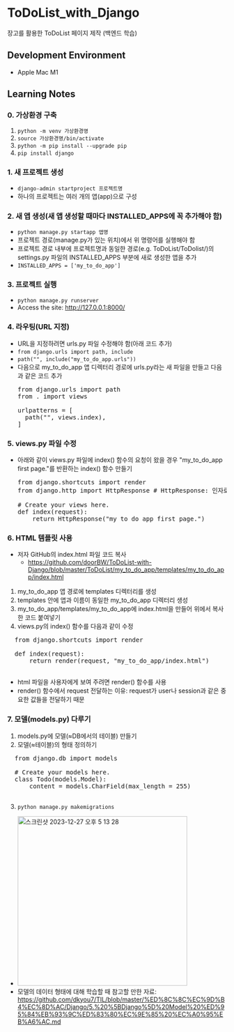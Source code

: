# ToDoList_with_Django
장고를 활용한 ToDoList 페이지 제작 (백엔드 학습)

## Development Environment
- Apple Mac M1

## Learning Notes
### 0. 가상환경 구축
1. <code>python -m venv 가상환경명</code>
2. <code>source 가상환경명/bin/activate</code>
3. <code>python -m pip install --upgrade pip</code>
4. <code>pip install django</code>
### 1. 새 프로젝트 생성
- <code>django-admin startproject 프로젝트명</code>
- 하나의 프로젝트는 여러 개의 앱(app)으로 구성
### 2. 새 앱 생성(새 앱 생성할 때마다 INSTALLED_APPS에 꼭 추가해야 함)
- <code>python manage.py startapp 앱명</code>
- 프로젝트 경로(manage.py가 있는 위치)에서 위 명령어를 실행해야 함
- 프로젝트 경로 내부에 프로젝트명과 동일한 경로(e.g. ToDoList/ToDolist/)의 settings.py 파일의 INSTALLED_APPS 부분에 새로 생성한 앱을 추가
- <code>INSTALLED_APPS = ['my_to_do_app']</code>
### 3. 프로젝트 실행
- <code>python manage.py runserver</code>
- Access the site: http://127.0.0.1:8000/
### 4. 라우팅(URL 지정)
- URL을 지정하려면 urls.py 파일 수정해야 함(아래 코드 추가)
- <code>from django.urls import path, include</code>
- <code>path("", include("my_to_do_app.urls"))</code>
- 다음으로 my_to_do_app 앱 디렉터리 경로에 urls.py라는 새 파일을 만들고 다음과 같은 코드 추가
  <pre>
  from django.urls import path
  from . import views
    
  urlpatterns = [
    path("", views.index),
  ]
  </pre>
### 5. views.py 파일 수정
- 아래와 같이 views.py 파일에 index() 함수의 요청이 왔을 경우 "my_to_do_app first page."를 반환하는 index() 함수 만들기
  <pre>
  from django.shortcuts import render
  from django.http import HttpResponse # HttpResponse: 인자로 받은 문자열을 User에게 보여 주도록 하는 함수
  
  # Create your views here.
  def index(request):
      return HttpResponse("my_to_do_app first page.")
  </pre>
### 6. HTML 템플릿 사용
- 저자 GitHub의 index.html 파일 코드 복사
  - https://github.com/doorBW/ToDoList-with-Django/blob/master/ToDoList/my_to_do_app/templates/my_to_do_app/index.html
1) my_to_do_app 앱 경로에 templates 디렉터리를 생성
2) templates 안에 앱과 이름이 동일한 my_to_do_app 디렉터리 생성
3) my_to_do_app/templates/my_to_do_app에 index.html을 만들어 위에서 복사한 코드 붙여넣기
4) views.py의 index() 함수를 다음과 같이 수정
  <pre>
  from django.shortcuts import render
  
  def index(request):
      return render(request, "my_to_do_app/index.html")
  </pre>
- html 파일을 사용자에게 보여 주려면 render() 함수를 사용
- render() 함수에서 request 전달하는 이유: request가 user나 session과 같은 중요한 값들을 전달하기 때문
### 7. 모델(models.py) 다루기
1) models.py에 모델(≈DB에서의 테이블) 만들기
2) 모델(≈테이블)의 형태 정의하기
  <pre>
  from django.db import models
    
  # Create your models here.
  class Todo(models.Model):
      content = models.CharField(max_length = 255)
  </pre>
3) <code>python manage.py makemigrations</code>
- <img width="389" alt="스크린샷 2023-12-27 오후 5 13 28" src="https://github.com/PSLeon24/ToDoList_with_Django/assets/59058869/a00a7b0b-23c5-4160-9ae4-3f27abbd9923">
- 모델의 데이터 형태에 대해 학습할 때 참고할 만한 자료: https://github.com/dkyou7/TIL/blob/master/%ED%8C%8C%EC%9D%B4%EC%8D%AC/Django/5.%20%5BDjango%5D%20Model%20%ED%95%84%EB%93%9C%ED%83%80%EC%9E%85%20%EC%A0%95%EB%A6%AC.md
